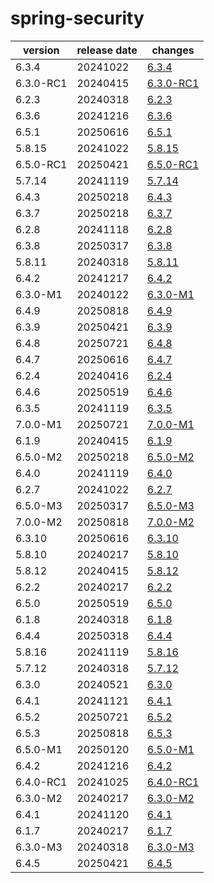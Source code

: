# spring-security	


|version|release date|changes|
|---|---|---|
|6.3.4|20241022|[6.3.4](./6.3.4-20241022.md)|
|6.3.0-RC1|20240415|[6.3.0-RC1](./6.3.0-RC1-20240415.md)|
|6.2.3|20240318|[6.2.3](./6.2.3-20240318.md)|
|6.3.6|20241216|[6.3.6](./6.3.6-20241216.md)|
|6.5.1|20250616|[6.5.1](./6.5.1-20250616.md)|
|5.8.15|20241022|[5.8.15](./5.8.15-20241022.md)|
|6.5.0-RC1|20250421|[6.5.0-RC1](./6.5.0-RC1-20250421.md)|
|5.7.14|20241119|[5.7.14](./5.7.14-20241119.md)|
|6.4.3|20250218|[6.4.3](./6.4.3-20250218.md)|
|6.3.7|20250218|[6.3.7](./6.3.7-20250218.md)|
|6.2.8|20241118|[6.2.8](./6.2.8-20241118.md)|
|6.3.8|20250317|[6.3.8](./6.3.8-20250317.md)|
|5.8.11|20240318|[5.8.11](./5.8.11-20240318.md)|
|6.4.2|20241217|[6.4.2](./6.4.2-20241217.md)|
|6.3.0-M1|20240122|[6.3.0-M1](./6.3.0-M1-20240122.md)|
|6.4.9|20250818|[6.4.9](./6.4.9-20250818.md)|
|6.3.9|20250421|[6.3.9](./6.3.9-20250421.md)|
|6.4.8|20250721|[6.4.8](./6.4.8-20250721.md)|
|6.4.7|20250616|[6.4.7](./6.4.7-20250616.md)|
|6.2.4|20240416|[6.2.4](./6.2.4-20240416.md)|
|6.4.6|20250519|[6.4.6](./6.4.6-20250519.md)|
|6.3.5|20241119|[6.3.5](./6.3.5-20241119.md)|
|7.0.0-M1|20250721|[7.0.0-M1](./7.0.0-M1-20250721.md)|
|6.1.9|20240415|[6.1.9](./6.1.9-20240415.md)|
|6.5.0-M2|20250218|[6.5.0-M2](./6.5.0-M2-20250218.md)|
|6.4.0|20241119|[6.4.0](./6.4.0-20241119.md)|
|6.2.7|20241022|[6.2.7](./6.2.7-20241022.md)|
|6.5.0-M3|20250317|[6.5.0-M3](./6.5.0-M3-20250317.md)|
|7.0.0-M2|20250818|[7.0.0-M2](./7.0.0-M2-20250818.md)|
|6.3.10|20250616|[6.3.10](./6.3.10-20250616.md)|
|5.8.10|20240217|[5.8.10](./5.8.10-20240217.md)|
|5.8.12|20240415|[5.8.12](./5.8.12-20240415.md)|
|6.2.2|20240217|[6.2.2](./6.2.2-20240217.md)|
|6.5.0|20250519|[6.5.0](./6.5.0-20250519.md)|
|6.1.8|20240318|[6.1.8](./6.1.8-20240318.md)|
|6.4.4|20250318|[6.4.4](./6.4.4-20250318.md)|
|5.8.16|20241119|[5.8.16](./5.8.16-20241119.md)|
|5.7.12|20240318|[5.7.12](./5.7.12-20240318.md)|
|6.3.0|20240521|[6.3.0](./6.3.0-20240521.md)|
|6.4.1|20241121|[6.4.1](./6.4.1-20241121.md)|
|6.5.2|20250721|[6.5.2](./6.5.2-20250721.md)|
|6.5.3|20250818|[6.5.3](./6.5.3-20250818.md)|
|6.5.0-M1|20250120|[6.5.0-M1](./6.5.0-M1-20250120.md)|
|6.4.2|20241216|[6.4.2](./6.4.2-20241216.md)|
|6.4.0-RC1|20241025|[6.4.0-RC1](./6.4.0-RC1-20241025.md)|
|6.3.0-M2|20240217|[6.3.0-M2](./6.3.0-M2-20240217.md)|
|6.4.1|20241120|[6.4.1](./6.4.1-20241120.md)|
|6.1.7|20240217|[6.1.7](./6.1.7-20240217.md)|
|6.3.0-M3|20240318|[6.3.0-M3](./6.3.0-M3-20240318.md)|
|6.4.5|20250421|[6.4.5](./6.4.5-20250421.md)|
